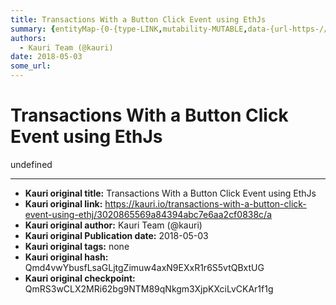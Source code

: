 ```yaml
---
title: Transactions With a Button Click Event using EthJs
summary: {entityMap-{0-{type-LINK,mutability-MUTABLE,data-{url-https-//metamask.io/,data-href-https-//metamask.io/,rel-nofollow noopener,target-_blank},1-{type-LINK,mutability-MUTABLE,data-{url-https-//github.com/ethjs,data-href-https-//github.com/ethjs,rel-nofollow noopener,target-_blank},2-{type-LINK,mutability-MUTABLE,data-{url-https-//github.com/MetaMask/faq/blob/master/DEVELOPERS.md,data-href-https-//github.com/MetaMask/faq/blob/master/DEVELOPERS.md,rel-nofollow noopener,target-_blank},3-{type-LINK,
authors:
  - Kauri Team (@kauri)
date: 2018-05-03
some_url: 
---
```


# Transactions With a Button Click Event using EthJs


undefined


---

- **Kauri original title:** Transactions With a Button Click Event using EthJs
- **Kauri original link:** https://kauri.io/transactions-with-a-button-click-event-using-ethj/3020865569a84394abc7e6aa2cf0838c/a
- **Kauri original author:** Kauri Team (@kauri)
- **Kauri original Publication date:** 2018-05-03
- **Kauri original tags:** none
- **Kauri original hash:** Qmd4vwYbusfLsaGLjtgZimuw4axN9EXxR1r6S5vtQBxtUG
- **Kauri original checkpoint:** QmRS3wCLX2MRi62bg9NTM89qNkgm3XjpKXciLvCKAr1f1g




